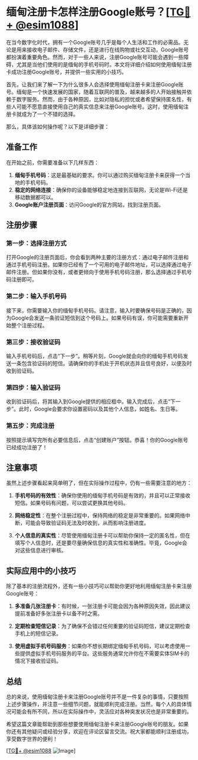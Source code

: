 # 缅甸注册卡怎样注册Google账号？[[TG💪+ @esim1088](https://t.me/s/esim1088)]

在当今数字化时代，拥有一个Google账号几乎是每个人生活和工作的必需品。无论是用来接收电子邮件、存储文件，还是进行在线购物或社交互动，Google账号都扮演着重要角色。然而，对于一些人来说，注册Google账号可能会遇到一些障碍，尤其是当他们使用的是缅甸的手机号码时。本文将详细介绍如何使用缅甸注册卡成功注册Google账号，并提供一些实用的小技巧。

首先，让我们来了解一下为什么很多人会选择使用缅甸注册卡来注册Google账号。缅甸是一个快速发展的国家，随着互联网的普及，越来越多的人开始接触并依赖于数字服务。然而，由于各种原因，比如对隐私的担忧或者希望保持匿名性，有些人可能不愿意直接使用自己的真实信息来注册Google账号。这时，使用缅甸注册卡就成为了一个不错的选择。

那么，具体该如何操作呢？以下是详细步骤：

## 准备工作

在开始之前，你需要准备以下几样东西：

1. **缅甸手机号码**：这是最基础的要求。你可以通过购买缅甸注册卡来获得一个当地的手机号码。
2. **稳定的网络连接**：确保你的设备能够稳定地连接到互联网，无论是Wi-Fi还是移动数据都可以。
3. **Google账户注册页面**：访问Google的官方网站，找到注册页面。

## 注册步骤

### 第一步：选择注册方式

打开Google的注册页面后，你会看到两种主要的注册方式：通过电子邮件注册和通过手机号码注册。如果你已经有了一个可用的电子邮件地址，可以选择通过电子邮件注册。但如果你没有，或者更倾向于使用手机号码注册，那么选择通过手机号码注册即可。

### 第二步：输入手机号码

接下来，你需要输入你的缅甸手机号码。请注意，输入时要确保号码是正确的，因为Google会发送一条验证短信到这个号码上。如果号码有误，你可能需要重新开始整个注册过程。

### 第三步：接收验证码

输入手机号码后，点击“下一步”。稍等片刻，Google就会向你的缅甸手机号码发送一条包含验证码的短信。请确保你的手机处于开机状态并且信号良好，以便及时收到验证码。

### 第四步：输入验证码

收到验证码后，将其输入到Google提供的相应框中。输入完成后，点击“下一步”。此时，Google会要求你设置密码以及其他个人信息，如姓名、生日等。

### 第五步：完成注册

按照提示填写完所有必要信息后，点击“创建账户”按钮。恭喜！你的Google账号已经成功注册了！

## 注意事项

虽然上述步骤看起来简单明了，但在实际操作过程中，仍有一些需要注意的地方：

1. **手机号码的有效性**：确保你使用的缅甸手机号码是有效的，并且可以正常接收短信。如果号码有问题，可以尝试更换其他号码。
   
2. **网络稳定性**：在整个注册过程中，保持网络的稳定是非常重要的。如果网络中断，可能会导致验证码无法及时收到，从而影响注册进度。

3. **个人信息的真实性**：尽管使用缅甸注册卡可以帮助你保持一定的匿名性，但在填写个人信息时，还是要尽量确保信息的真实性和准确性。毕竟，Google会对这些信息进行审核。

## 实际应用中的小技巧

除了基本的注册流程外，还有一些小技巧可以帮助你更好地利用缅甸注册卡来注册Google账号：

1. **多准备几张注册卡**：有时候，一张注册卡可能会因为各种原因失效，因此建议提前准备好多张注册卡以备不时之需。

2. **定期检查短信记录**：为了确保不会错过任何重要的验证码短信，建议定期检查手机上的短信记录。

3. **使用虚拟手机号码服务**：如果你不想长期绑定缅甸手机号码，可以考虑使用一些提供虚拟手机号码服务的平台。这些服务通常允许你在不需要实体SIM卡的情况下接收验证码。

## 总结

总的来说，使用缅甸注册卡来注册Google账号并不是一件复杂的事情，只要按照上述步骤操作，并注意一些细节问题，就能顺利完成注册。当然，每个人的具体情况可能会有所不同，所以在实际操作中，灵活应对各种突发状况也是非常重要的。

希望这篇文章能帮助到那些想要使用缅甸注册卡来注册Google账号的朋友。如果你还有其他疑问或经验分享，欢迎在评论区留言交流。祝大家都能顺利注册成功，享受数字世界的便利！

[[TG💪+ @esim1088](https://t.me/s/esim1088) ![Image](https://i.postimg.cc/4NQfJmqS/Snipaste-2025-05-13-00-14-12.png)]